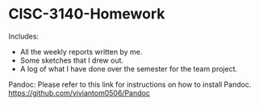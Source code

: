 # CISC-3140-Homework
Includes:
 - All the weekly reports written by me. 
 - Some sketches that I drew out.
 - A log of what I have done over the semester for the team project.
 
 Pandoc:
 Please refer to this link for instructions on how to install Pandoc.
 https://github.com/viviantom0506/Pandoc
